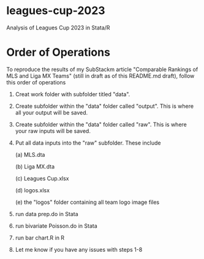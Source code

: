 # leagues-cup-2023
Analysis of Leagues Cup 2023 in Stata/R

# Order of Operations
To reproduce the results of my SubStackm article "Comparable Rankings of MLS and Liga MX Teams" (still in draft as of this README.md draft), follow this order of operations

1. Creat work folder with subfolder titled "data". 
2. Create subfolder within the "data" folder called "output". This is where all your output will be saved.
3. Create subfolder within the "data" folder called "raw". This is where your raw inputs will be saved.
4. Put all data inputs into the "raw" subfolder. These include
   
   (a) MLS.dta
   
   (b) Liga MX.dta
   
   (c) Leagues Cup.xlsx
   
   (d) logos.xlsx
   
   (e) the "logos" folder containing all team logo image files
   
6. run data prep.do in Stata
7. run bivariate Poisson.do in Stata
8. run bar chart.R in R
9. Let me know if you have any issues with steps 1-8
